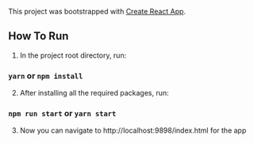 This project was bootstrapped with [Create React App](https://github.com/facebook/create-react-app).

## How To Run

1. In the project root directory, run:

### `yarn` or `npm install`

2. After installing all the required packages, run:

### `npm run start` or `yarn start`

3. Now you can navigate to http://localhost:9898/index.html for the app
